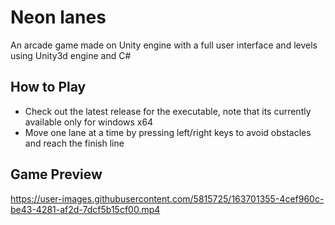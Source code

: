 # Neon lanes
An arcade game made on Unity engine with a full user interface and levels using Unity3d engine and C#


## How to Play
- Check out the latest release for the executable, note that its currently available only for windows x64
- Move one lane at a time by pressing left/right keys to avoid obstacles and reach the finish line 

## Game Preview
https://user-images.githubusercontent.com/5815725/163701355-4cef960c-be43-4281-af2d-7dcf5b15cf00.mp4

